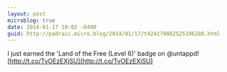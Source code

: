 ```yaml
---
layout: post
microblog: true
date: 2014-01-17 10:02 -0400
guid: http://padraic.micro.blog/2014/01/17/t424179882525196288.html
---
```

I just earned the 'Land of the Free (Level 6)' badge on @untappd! [http://t.co/TvOEzEXjSU](http://t.co/TvOEzEXjSU)
